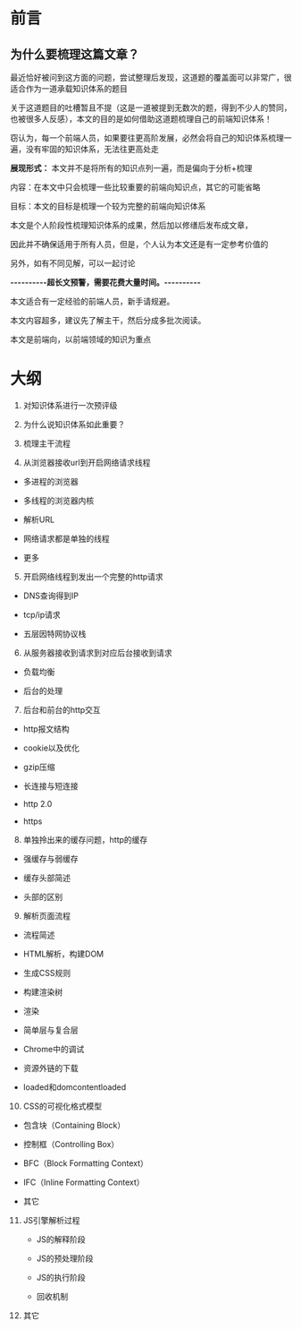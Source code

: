 # 前言
## 为什么要梳理这篇文章？
最近恰好被问到这方面的问题，尝试整理后发现，这道题的覆盖面可以非常广，很适合作为一道承载知识体系的题目

关于这道题目的吐槽暂且不提（这是一道被提到无数次的题，得到不少人的赞同，也被很多人反感），本文的目的是如何借助这道题梳理自己的前端知识体系！

窃认为，每一个前端人员，如果要往更高阶发展，必然会将自己的知识体系梳理一遍，没有牢固的知识体系，无法往更高处走

**展现形式：**
本文并不是将所有的知识点列一遍，而是偏向于分析+梳理

内容：在本文中只会梳理一些比较重要的前端向知识点，其它的可能省略

目标：本文的目标是梳理一个较为完整的前端向知识体系

本文是个人阶段性梳理知识体系的成果，然后加以修缮后发布成文章，

因此并不确保适用于所有人员，但是，个人认为本文还是有一定参考价值的

另外，如有不同见解，可以一起讨论

**----------超长文预警，需要花费大量时间。----------**

本文适合有一定经验的前端人员，新手请规避。

本文内容超多，建议先了解主干，然后分成多批次阅读。

本文是前端向，以前端领域的知识为重点

# 大纲
1. 对知识体系进行一次预评级


2. 为什么说知识体系如此重要？


3. 梳理主干流程


4. 从浏览器接收url到开启网络请求线程


* 多进程的浏览器


* 多线程的浏览器内核


* 解析URL


* 网络请求都是单独的线程


* 更多




5. 开启网络线程到发出一个完整的http请求


* DNS查询得到IP


* tcp/ip请求


* 五层因特网协议栈




6. 从服务器接收到请求到对应后台接收到请求


* 负载均衡


* 后台的处理




7. 后台和前台的http交互


* http报文结构


* cookie以及优化


* gzip压缩


* 长连接与短连接


* http 2.0


* https




8. 单独拎出来的缓存问题，http的缓存


* 强缓存与弱缓存


* 缓存头部简述


* 头部的区别




9. 解析页面流程


* 流程简述


* HTML解析，构建DOM


* 生成CSS规则


* 构建渲染树


* 渲染


* 简单层与复合层


* Chrome中的调试


* 资源外链的下载


* loaded和domcontentloaded




10. CSS的可视化格式模型


* 包含块（Containing Block）


* 控制框（Controlling Box）


* BFC（Block Formatting Context）


* IFC（Inline Formatting Context）


* 其它




11. JS引擎解析过程


    * JS的解释阶段


    * JS的预处理阶段


    * JS的执行阶段


    * 回收机制




12. 其它

